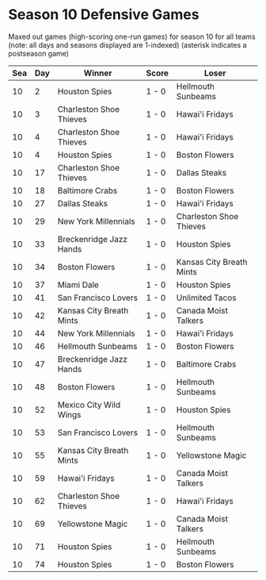 # Season 10 Defensive Games



Maxed out games (high-scoring one-run games) for season 10 for all teams (note: all days and seasons displayed are 1-indexed) (asterisk indicates a postseason game)


| Sea | Day | Winner | Score | Loser | 
| ------ |------ |------ |------ |------ |
| 10 | 2 | Houston Spies | 1 - 0 | Hellmouth Sunbeams | 
| 10 | 3 | Charleston Shoe Thieves | 1 - 0 | Hawai'i Fridays | 
| 10 | 4 | Charleston Shoe Thieves | 1 - 0 | Hawai'i Fridays | 
| 10 | 4 | Houston Spies | 1 - 0 | Boston Flowers | 
| 10 | 17 | Charleston Shoe Thieves | 1 - 0 | Dallas Steaks | 
| 10 | 18 | Baltimore Crabs | 1 - 0 | Boston Flowers | 
| 10 | 27 | Dallas Steaks | 1 - 0 | Hawai'i Fridays | 
| 10 | 29 | New York Millennials | 1 - 0 | Charleston Shoe Thieves | 
| 10 | 33 | Breckenridge Jazz Hands | 1 - 0 | Houston Spies | 
| 10 | 34 | Boston Flowers | 1 - 0 | Kansas City Breath Mints | 
| 10 | 37 | Miami Dale | 1 - 0 | Houston Spies | 
| 10 | 41 | San Francisco Lovers | 1 - 0 | Unlimited Tacos | 
| 10 | 42 | Kansas City Breath Mints | 1 - 0 | Canada Moist Talkers | 
| 10 | 44 | New York Millennials | 1 - 0 | Hawai'i Fridays | 
| 10 | 46 | Hellmouth Sunbeams | 1 - 0 | Boston Flowers | 
| 10 | 47 | Breckenridge Jazz Hands | 1 - 0 | Baltimore Crabs | 
| 10 | 48 | Boston Flowers | 1 - 0 | Hellmouth Sunbeams | 
| 10 | 52 | Mexico City Wild Wings | 1 - 0 | Houston Spies | 
| 10 | 53 | San Francisco Lovers | 1 - 0 | Hellmouth Sunbeams | 
| 10 | 55 | Kansas City Breath Mints | 1 - 0 | Yellowstone Magic | 
| 10 | 59 | Hawai'i Fridays | 1 - 0 | Canada Moist Talkers | 
| 10 | 62 | Charleston Shoe Thieves | 1 - 0 | Hawai'i Fridays | 
| 10 | 69 | Yellowstone Magic | 1 - 0 | Canada Moist Talkers | 
| 10 | 71 | Houston Spies | 1 - 0 | Hellmouth Sunbeams | 
| 10 | 74 | Houston Spies | 1 - 0 | Boston Flowers | 


